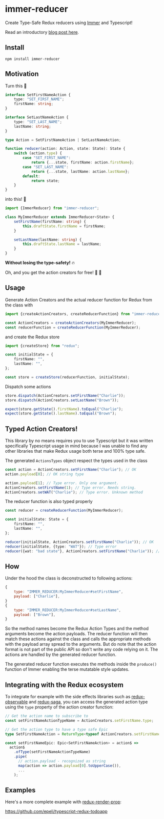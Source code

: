# immer-reducer

Create Type-Safe Redux reducers using [Immer](https://github.com/mweststrate/immer) and Typescript!

Read an introductory [blog post here](https://medium.com/@esamatti/type-safe-boilerplate-free-redux-906844ec6325).

## Install

    npm install immer-reducer

## Motivation

Turn this 💩

```ts
interface SetFirstNameAction {
    type: "SET_FIRST_NAME";
    firstName: string;
}

interface SetLastNameAction {
    type: "SET_LAST_NAME";
    lastName: string;
}

type Action = SetFirstNameAction | SetLastNameAction;

function reducer(action: Action, state: State): State {
    switch (action.type) {
        case "SET_FIRST_NAME":
            return {...state, firstName: action.firstName};
        case "SET_LAST_NAME":
            return {...state, lastName: action.lastName};
        default:
            return state;
    }
}
```

into this! 🚀

```ts
import {ImmerReducer} from "immer-reducer";

class MyImmerReducer extends ImmerReducer<State> {
    setFirstName(firstName: string) {
        this.draftState.firstName = firstName;
    }

    setLastName(lastName: string) {
        this.draftState.lastName = lastName;
    }
}
```

**Without losing the type-safety!** 🔥

Oh, and you get the action creators for free! 🤗 🎂

## Usage

Generate Action Creators and the actual reducer function for Redux from the class with

```ts
import {createActionCreators, createReducerFunction} from "immer-reducer";

const ActionCreators = createActionCreators(MyImmerReducer);
const reducerFunction = createReducerFunction(MyImmerReducer);
```

and create the Redux store

```ts
import {createStore} from "redux";

const initialState = {
    firstName: "",
    lastName: "",
};

const store = createStore(reducerFunction, initialState);
```

Dispatch some actions

```ts
store.dispatch(ActionCreators.setFirstName("Charlie"));
store.dispatch(ActionCreators.setLastName("Brown"));

expect(store.getState().firstName).toEqual("Charlie");
expect(store.getState().lastName).toEqual("Brown");
```

## Typed Action Creators!

This library by no means requires you to use Typescript but it was written
specifically Typescript usage in mind because I was unable to find any other
libraries that make Redux usage both terse and 100% type safe.

The generated `ActionsTypes` object respect the types used in the class

```ts
const action = ActionCreators.setFirstName("Charlie"); // OK
action.payload[0]; // OK string type

action.payload[1]; // Type error. Only one argument.
ActionCreators.setFirstName(1); // Type error. Needs string.
ActionCreators.setWAT("Charlie"); // Type error. Unknown method
```

The reducer function is also typed properly

```ts
const reducer = createReducerFunction(MyImmerReducer);

const initialState: State = {
    firstName: "",
    lastName: "",
};

reducer(initialState, ActionCreators.setFirstName("Charlie")); // OK
reducer(initialState, {type: "WAT"}); // Type error
reducer({wat: "bad state"}, ActionCreators.setFirstName("Charlie")); // Type error
```

## How

Under the hood the class is deconstructed to following actions:

```js
{
    type: "IMMER_REDUCER:MyImmerReducer#setFirstName",
    payload: ["Charlie"],
}
{
    type: "IMMER_REDUCER:MyImmerReducer#setLastName",
    payload: ["Brown"],
}
```

So the method names become the Redux Action Types and the method arguments
become the action payloads. The reducer function will then match these
actions against the class and calls the appropriate methods with the payload
array spread to the arguments. But do note that the action format is not part
of the public API so don't write any code relying on it. The actions are
handled by the generated reducer function.

The generated reducer function executes the methods inside the `produce()`
function of Immer enabling the terse mutatable style updates.

## Integrating with the Redux ecosystem

To integrate for example with the side effects libraries such as
[redux-observable](https://github.com/redux-observable/redux-observable/) and
[redux-saga](https://github.com/redux-saga/redux-saga), you can access the
generated action type using the `type` property of the action creator
function:

```ts
// Get the action name to subscribe to
const setFirstNameActionTypeName = ActionCreators.setFirstName.type;

// Get the action type to have a type safe Epic
type SetFirstNameAction = ReturnType<typeof ActionCreators.setFirstName>;

const setFirstNameEpic: Epic<SetFirstNameAction> = action$ =>
  action$
    .ofType(setFirstNameActionTypeName)
    .pipe(
      // action.payload - recognized as string
      map(action => action.payload[0].toUpperCase()),
      ...
    );
```

## Examples

Here's a more complete example with [redux-render-prop](https://github.com/epeli/redux-render-prop):

<https://github.com/epeli/typescript-redux-todoapp>
